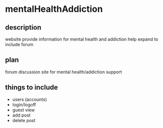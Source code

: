 # mentalHealthAddiction

## description
website provide information for mental health and addiction help
expand to include forum 

## plan
forum discussion site for mental health/addiction support

## things to include
* users (accounts)
* login/logoff
* guest view
* add post
* delete post